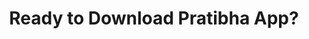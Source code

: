 ---
title: " Ready to Download Pratibha App? "
downloadAppbtn : "Download App "

image1: "/assets/images/hero/hero-image.jpg"
image2: "/assets/images/hero/hero-image.jpg"
image3: "/assets/images/hero/hero-image.jpg"
image4: "/assets/images/hero/hero-image.jpg"

---